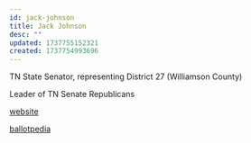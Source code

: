 ```yaml
---
id: jack-johnson
title: Jack Johnson
desc: ""
updated: 1737755152321
created: 1737754993696
---
```


TN State Senator, representing District 27 (Williamson County)

Leader of TN Senate Republicans

[website](https://wapp.capitol.tn.gov/apps/legislatorinfo/member.aspx?district=S27)

[ballotpedia](https://ballotpedia.org/Jack_Johnson)
